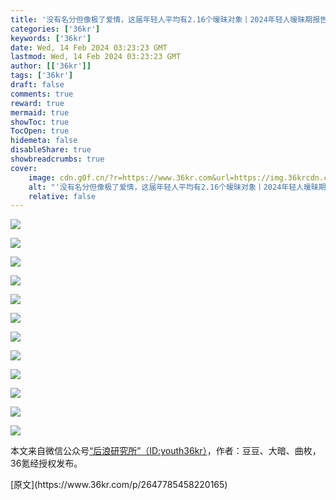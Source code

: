 ```yaml
---
title: '没有名分但像极了爱情，这届年轻人平均有2.16个暧昧对象丨2024年轻人暧昧期报告'
categories: ['36kr']
keywords: ['36kr']
date: Wed, 14 Feb 2024 03:23:23 GMT
lastmod: Wed, 14 Feb 2024 03:23:23 GMT
author: [['36kr']]
tags: ['36kr']
draft: false 
comments: true
reward: true 
mermaid: true 
showToc: true 
TocOpen: true 
hidemeta: false 
disableShare: true 
showbreadcrumbs: true 
cover:
    image: cdn.g0f.cn/?r=https://www.36kr.com&url=https://img.36krcdn.com/hsossms/20240214/v2_82f73528b6fd4efca07dce3d59d7a993@1200352198_oswg3126902oswg1000oswg5262_img_000?x-oss-process=image/format,jpg/interlace,1
    alt: "'没有名分但像极了爱情，这届年轻人平均有2.16个暧昧对象丨2024年轻人暧昧期报告'"
    relative: false
---
```


<div>

<p class="image-wrapper"><img src="cdn.g0f.cn/?r=https://www.36kr.com&url=https://img.36krcdn.com/hsossms/20240214/v2_82f73528b6fd4efca07dce3d59d7a993@1200352198_oswg3126902oswg1000oswg5262_img_000?x-oss-process=image/format,jpg/interlace,1"/></p><p class="image-wrapper"><img src="cdn.g0f.cn/?r=https://www.36kr.com&url=https://img.36krcdn.com/hsossms/20240214/v2_c7d2c3611c6e4b56af1dfcfd10cc7da9@1200352198_oswg622164oswg1000oswg5076_img_000?x-oss-process=image/format,jpg/interlace,1"/></p><p class="image-wrapper"><img src="cdn.g0f.cn/?r=https://www.36kr.com&url=https://img.36krcdn.com/hsossms/20240214/v2_44bfade83d404757ae5e1c1681aa503e@1200352198_oswg344887oswg1000oswg4133_img_000?x-oss-process=image/format,jpg/interlace,1"/></p><p class="image-wrapper"><img src="cdn.g0f.cn/?r=https://www.36kr.com&url=https://img.36krcdn.com/hsossms/20240214/v2_b00fc19bdd234f5bb7b3e90f56bc3555@1200352198_oswg2381142oswg1000oswg7144_img_000?x-oss-process=image/format,jpg/interlace,1"/></p><p class="image-wrapper"><img src="cdn.g0f.cn/?r=https://www.36kr.com&url=https://img.36krcdn.com/hsossms/20240214/v2_2f05e05d2cbf4995a655a7fee4c8823a@1200352198_oswg2278819oswg1000oswg7454_img_000?x-oss-process=image/format,jpg/interlace,1"/></p><p class="image-wrapper"><img src="cdn.g0f.cn/?r=https://www.36kr.com&url=https://img.36krcdn.com/hsossms/20240214/v2_50d25c9622994831b16b427ecc317bfd@1200352198_oswg501006oswg1000oswg5228_img_000?x-oss-process=image/format,jpg/interlace,1"/></p><p class="image-wrapper"><img src="cdn.g0f.cn/?r=https://www.36kr.com&url=https://img.36krcdn.com/hsossms/20240214/v2_6c212626af2d4473bd0c8348af6db10b@1200352198_oswg341716oswg1000oswg4581_img_000?x-oss-process=image/format,jpg/interlace,1"/></p><p class="image-wrapper"><img src="cdn.g0f.cn/?r=https://www.36kr.com&url=https://img.36krcdn.com/hsossms/20240214/v2_7b41c06ff4d247a5b9c63dbf781ae645@1200352198_oswg2468280oswg1000oswg5575_img_000?x-oss-process=image/format,jpg/interlace,1"/></p><p class="image-wrapper"><img src="cdn.g0f.cn/?r=https://www.36kr.com&url=https://img.36krcdn.com/hsossms/20240214/v2_b69b1f5f57a344d5afd42f4704254db2@1200352198_oswg378530oswg1000oswg4582_img_000?x-oss-process=image/format,jpg/interlace,1"/></p><p class="image-wrapper"><img src="cdn.g0f.cn/?r=https://www.36kr.com&url=https://img.36krcdn.com/hsossms/20240214/v2_8ad0da1215b5437b86de7a9297789047@1200352198_oswg2045948oswg1000oswg2856_img_000?x-oss-process=image/format,jpg/interlace,1"/></p><p class="image-wrapper"><img src="cdn.g0f.cn/?r=https://www.36kr.com&url=https://img.36krcdn.com/hsossms/20240214/v2_c21e680a6f60430e8e3cf3e13e0e5c09@1200352198_oswg423395oswg1000oswg4721_img_000?x-oss-process=image/format,jpg/interlace,1"/></p><p class="image-wrapper"><img src="cdn.g0f.cn/?r=https://www.36kr.com&url=https://img.36krcdn.com/hsossms/20240214/v2_22b707c5ce4f4c6f84708364d1b074a1@1200352198_oswg11418oswg900oswg395_img_000?x-oss-process=image/format,jpg/interlace,1"/></p><p>本文来自微信公众号<a href="https://mp.weixin.qq.com/s/DFjFAyy5xbijeLvkRjdtkQ" rel="noopener noreferrer nofollow" target="_blank">“后浪研究所”（ID:youth36kr）</a>，作者：豆豆、大暗、曲枚，36氪经授权发布。</p>

</div>

<div>
[原文](https://www.36kr.com/p/2647785458220165)
</div>

